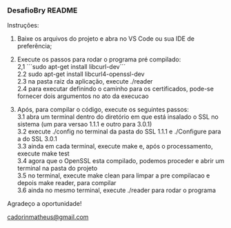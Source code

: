 ### DesafioBry README ###
  
Instruções:
  
1. Baixe os arquivos do projeto e abra no VS Code ou sua IDE de preferência;  
  
2. Execute os passos para rodar o programa pré compilado:  
   2,1 ```sudo apt-get install libcurl-dev´´´  
   2.2 sudo apt-get install libcurl4-openssl-dev  
   2.3 na pasta raiz da aplicação, execute ./reader  
   2.4 para executar definindo o caminho para os certificados, pode-se fornecer dois argumentos no ato da execucao    
  
3. Após, para compilar o código, execute os seguintes passos:  
   3.1 abra um terminal dentro do diretório em que está insalado o SSL no sistema (um para versao 1.1.1 e outro para 3.0.1)  
   3.2 execute ./config no terminal da pasta do SSL 1.1.1 e ./Configure para a do SSL 3.0.1  
   3.3 ainda em cada terminal, execute make e, após o processamento, execute make test  
   3.4 agora que o OpenSSL esta compilado, podemos proceder e abrir um terminal na pasta do projeto  
   3.5 no terminal, execute make clean para limpar a pre compilacao e depois make reader, para compilar  
   3.6 ainda no mesmo terminal, execute ./reader para rodar o programa  



Agradeço a oportunidade!  
  
cadorinmatheus@gmail.com  
